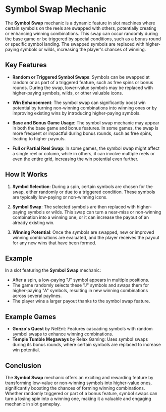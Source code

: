 # Symbol Swap Mechanic

The **Symbol Swap** mechanic is a dynamic feature in slot machines where certain symbols on the reels are swapped with others, potentially creating or enhancing winning combinations. This swap can occur randomly during the base game or be triggered by special conditions, such as a bonus round or specific symbol landing. The swapped symbols are replaced with higher-paying symbols or wilds, increasing the player's chances of winning.

## Key Features

- **Random or Triggered Symbol Swaps**: Symbols can be swapped at random or as part of a triggered feature, such as free spins or bonus rounds. During the swap, lower-value symbols may be replaced with higher-paying symbols, wilds, or other valuable icons.

- **Win Enhancement**: The symbol swap can significantly boost win potential by turning non-winning combinations into winning ones or by improving existing wins by introducing higher-paying symbols.

- **Base and Bonus Game Usage**: The symbol swap mechanic may appear in both the base game and bonus features. In some games, the swap is more frequent or impactful during bonus rounds, such as free spins, leading to higher payouts.

- **Full or Partial Reel Swap**: In some games, the symbol swap might affect a single reel or column, while in others, it can involve multiple reels or even the entire grid, increasing the win potential even further.

## How It Works

1. **Symbol Selection**: During a spin, certain symbols are chosen for the swap, either randomly or due to a triggered condition. These symbols are typically low-paying or non-winning icons.

2. **Symbol Swap**: The selected symbols are then replaced with higher-paying symbols or wilds. This swap can turn a near-miss or non-winning combination into a winning one, or it can increase the payout of an already existing win.

3. **Winning Potential**: Once the symbols are swapped, new or improved winning combinations are evaluated, and the player receives the payout for any new wins that have been formed.

## Example

In a slot featuring the **Symbol Swap** mechanic:
- After a spin, a low-paying "J" symbol appears in multiple positions.
- The game randomly selects these "J" symbols and swaps them for higher-paying "A" symbols, resulting in new winning combinations across several paylines.
- The player wins a larger payout thanks to the symbol swap feature.

## Example Games

- **Gonzo's Quest** by NetEnt: Features cascading symbols with random symbol swaps to enhance winning combinations.
- **Temple Tumble Megaways** by Relax Gaming: Uses symbol swaps during its bonus rounds, where certain symbols are replaced to increase win potential.

## Conclusion

The **Symbol Swap** mechanic offers an exciting and rewarding feature by transforming low-value or non-winning symbols into higher-value ones, significantly boosting the chances of forming winning combinations. Whether randomly triggered or part of a bonus feature, symbol swaps can turn a losing spin into a winning one, making it a valuable and engaging mechanic in slot gameplay.
